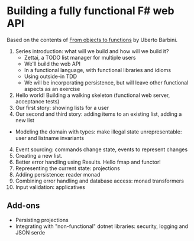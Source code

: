 # Building a fully functional F# web API

Based on the contents of [From objects to functions](https://pragprog.com/titles/uboop/from-objects-to-functions/) by Uberto Barbini.

1. Series introduction: what will we build and how will we build it?
    * Zettai, a TODO list manager for multiple users
    * We'll build the web API
    * In a functional language, with functional libraries and idioms
    * Using outside-in TDD
    * We will be incorporating persistence, but will leave other functional aspects as an exercise
2. Hello world! Building a walking skeleton (functional web server, acceptance tests)
3. Our first story: showing lists for a user
3. Our second and third story: adding items to an existing list, adding a new list 
 * Modeling the domain with types: make illegal state unrepresentable: user and listname invariants
4. Event sourcing: commands change state, events to represent changes
5. Creating a new list. 
6. Better error handling using Results. Hello fmap and functor!
7. Representing the current state: projections
8. Adding persistence: reader monad
9. Combining error handling and database access: monad transformers
10. Input validation: applicatives

## Add-ons

* Persisting projections
* Integrating with "non-functional" dotnet libraries: security, logging and JSON serde